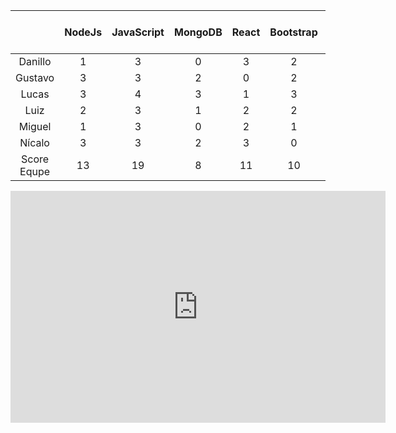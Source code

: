 ||NodeJs|JavaScript|MongoDB|React|Bootstrap|CSS|HTML|Docker|Git|Estratégia ágil|Score do Membro|
|:---:|:---:|:---:|:---:|:---:|:---:|:---:|:---:|:---:|:---:|:---:|:---:|
|Danillo|1|3|0|3|2|4|3|1|4|3|24|
|Gustavo|3|3|2|0|2|3|4|0|3|3|23|
|Lucas|3|4|3|1|3|4|4|3|4|4|33|
|Luiz|2|3|1|2|2|3|2|1|4|4|24|
|Miguel|1|3|0|2|1|3|3|0|3|4|20|
|Nícalo|3|3|2|3|0|2|3|1|4|4|25|
|Score Equpe|13|19|8|11|10|19|19|6|22|22|

<iframe width="600" height="371" seamless frameborder="0" scrolling="no" src="https://docs.google.com/spreadsheets/d/e/2PACX-1vQ3Ip4WPvsS8QuR5eWcpLOPBcGsNFUXXG9gVXwei4rKu_ecob8kjDY488sGnxvs5nUJfG0JJRmhEGTu/pubchart?oid=960461807&amp;format=interactive"></iframe>